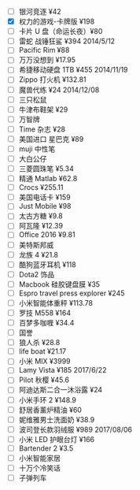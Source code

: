 - [ ] 银河竞逐 ¥42
- [x] 权力的游戏-卡牌版 ¥198
- [ ] 卡片 U 盘（命运长夜）¥80
- [ ] 雷蛇 战锤狂鲨 ¥394 2014/5/12
- [ ] Pacific Rim ¥88
- [ ] 万万没想到 ¥17.95
- [ ] 希捷移动硬盘 1TB ¥455 2014/11/19
- [ ] Zippo 打火机 ¥132.81
- [ ] 魔兽代练 ¥24 2014/12/08
- [ ] 三只松鼠
- [ ] 牛津布鞋架 ¥29
- [ ] 万智牌
- [ ] Time 杂志 ¥28
- [ ] 美国进口 星巴克 ¥89
- [ ] muji 中性笔
- [ ] 大白公仔
- [ ] 三菱圆珠笔 ¥5.34
- [ ] 精通 Matlab ¥62.8
- [ ] Crocs ¥255.11
- [ ] 美国电话卡 ¥159
- [ ] Just Mobile ¥98
- [ ] 太古方糖 ¥9.8
- [ ] 阿瓦隆 ¥12.39
- [ ] Office 2016 ¥9.81
- [ ] 美特斯邦威
- [ ] 龙族 4 ¥21.8
- [ ] 酷狗蓝牙耳机 ¥118
- [ ] Dota2 饰品
- [ ] Macbook 硅胶键盘膜 ¥35
- [ ] Espro travel press explorer ¥245
- [ ] 小米智能体重秤 ¥113.78
- [ ] 罗技 M558 ¥164
- [ ] 百梦多咖喱 ¥34.4
- [ ] 国誉
- [ ] 狼人杀 ¥28.8
- [ ] life boat ¥21.17
- [ ] 小米 MIX ¥3999
- [ ] Lamy Vista ¥185 2017/6/22
- [ ] Pilot 秋樱 ¥45.6
- [ ] 阿迪达斯二合一沐浴露 ¥24
- [ ] 小米手环 2 ¥148.9
- [ ] 舒居香薰炉精油 ¥60
- [ ] 妮维雅男士洗面奶 ¥38.9
- [ ] 波司登长款羽绒服 ¥989 2017/08/06
- [ ] 小米 LED 护眼台灯 ¥166
- [ ] Bartender 2 ¥3.5
- [ ] 小米智能家居
- [ ] 十万个冷笑话
- [ ] 子弹列车
